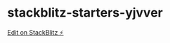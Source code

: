 # stackblitz-starters-yjvver

[Edit on StackBlitz ⚡️](https://stackblitz.com/edit/stackblitz-starters-yjvver)